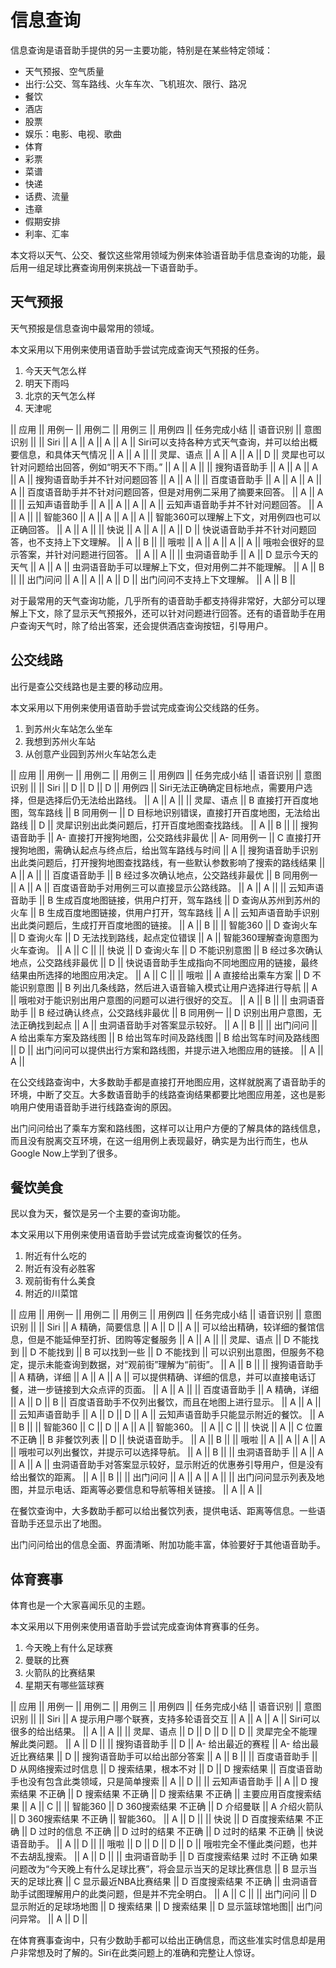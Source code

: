 信息查询
==================

信息查询是语音助手提供的另一主要功能，特别是在某些特定领域：
- 天气预报、空气质量
- 出行:公交、驾车路线、火车车次、飞机班次、限行、路况
- 餐饮
- 酒店
- 股票
- 娱乐：电影、电视、歌曲
- 体育
- 彩票
- 菜谱
- 快递
- 话费、流量
- 违章
- 假期安排
- 利率、汇率

本文将以天气、公交、餐饮这些常用领域为例来体验语音助手信息查询的功能，最后用一组足球比赛查询用例来挑战一下语音助手。


天气预报
-----------

天气预报是信息查询中最常用的领域。

本文采用以下用例来使用语音助手尝试完成查询天气预报的任务。
1. 今天天气怎么样
2. 明天下雨吗
3. 北京的天气怎么样
4. 天津呢

|| 应用 || 用例一 || 用例二 || 用例三 || 用例四 || 任务完成小结 || 语音识别 || 意图识别 ||
|| Siri || A || A || A || A || Siri可以支持各种方式天气查询，并可以给出概要信息，和具体天气情况 || A || A ||
|| 灵犀、语点 || A || A || A || D || 灵犀也可以针对问题给出回答，例如“明天不下雨。” || A || A ||
|| 搜狗语音助手 || A || A || A || A || 搜狗语音助手并不针对问题回答 || A || A ||
|| 百度语音助手 || A || A || A || A || 百度语音助手并不针对问题回答，但是对用例二采用了摘要来回答。 || A || A ||
|| 云知声语音助手 || A || A || A || A || 云知声语音助手并不针对问题回答。 || A || A ||
|| 智能360 || A || A || A || A || 智能360可以理解上下文，对用例四也可以正确回答。 || A || A ||
|| 快说 || A || A || A || D || 快说语音助手并不针对问题回答，也不支持上下文理解。 || A || B ||
|| 哦啦 || A || A || A || A || 哦啦会很好的显示答案，并针对问题进行回答。 || A || A ||
|| 虫洞语音助手 || A || D 显示今天的天气 || A || A || 虫洞语音助手可以理解上下文，但对用例二并不能理解。 || A || B ||
|| 出门问问 || A || A || A || D || 出门问问不支持上下文理解。 || A || B ||

对于最常用的天气查询功能，几乎所有的语音助手都支持得非常好，大部分可以理解上下文，除了显示天气预报外，还可以针对问题进行回答。还有的语音助手在用户查询天气时，除了给出答案，还会提供酒店查询按钮，引导用户。

公交线路
--------

出行是查公交线路也是主要的移动应用。

本文采用以下用例来使用语音助手尝试完成查询公交线路的任务。
1. 到苏州火车站怎么坐车
2. 我想到苏州火车站
3. 从创意产业园到苏州火车站怎么走

|| 应用 || 用例一 || 用例二 || 用例三 || 用例四 || 任务完成小结 || 语音识别 || 意图识别 ||
|| Siri || D || D || D || 用例四 || Siri无法正确确定目标地点，需要用户选择，但是选择后仍无法给出路线。 || A || A ||
|| 灵犀、语点 || B 直接打开百度地图，驾车路线 || B 同用例一 || D 目标地识别错误，直接打开百度地图，无法给出路线 || D || 灵犀识别出此类问题后，打开百度地图查找路线。 || A || B ||
|| 搜狗语音助手 || A- 直接打开搜狗地图，公交路线非最优 || A- 同用例一 || C 直接打开搜狗地图，需确认起点与终点后，给出驾车路线与时间 || A || 搜狗语音助手识别出此类问题后，打开搜狗地图查找路线，有一些默认参数影响了搜索的路线结果 || A || A ||
|| 百度语音助手 || B 经过多次确认地点，公交路线非最优 || B 同用例一 || A || A || 百度语音助手对用例三可以直接显示公路线路。 || A || A ||
|| 云知声语音助手 || B 生成百度地图链接，供用户打开，驾车路线 || D 查询从苏州到苏州的火车 || B 生成百度地图链接，供用户打开，驾车路线 || A || 云知声语音助手识别出此类问题后，生成打开百度地图的链接。 || A || B ||
|| 智能360 || D 查询火车 || D 查询火车 || D 无法找到路线，起点定位错误 || A || 智能360理解查询意图为火车查询。 || A || C ||
|| 快说 || D 查询火车 || D 不能识别意图 || B 经过多次确认地点，公交路线非最优 || D || 快说语音助手生成指向不同地图应用的链接，最终结果由所选择的地图应用决定。 || A || C ||
|| 哦啦 || A 直接给出乘车方案 || D 不能识别意图 || B 列出几条线路，然后进入语音输入模式让用户选择进行导航 || A || 哦啦对于能识别出用户意图的问题可以进行很好的交互。 || A || B ||
|| 虫洞语音助手 || B 经过确认终点，公交路线非最优 || B 同用例一 || D 识别出用户意图，无法正确找到起点 || A || 虫洞语音助手对答案显示较好。 || A || B ||
|| 出门问问 || A 给出乘车方案及路线图 || B 给出驾车时间及路线图 || B 给出驾车时间及路线图 || D || 出门问问可以提供出行方案和路线图，并提示进入地图应用的链接。 || A || A ||

在公交线路查询中，大多数助手都是直接打开地图应用，这样就脱离了语音助手的环境，中断了交互。大多数语音助手的线路查询结果都要比地图应用差，这也是影响用户使用语音助手进行线路查询的原因。

出门问问给出了乘车方案和路线图，这样可以让用户方便的了解具体的路线信息，而且没有脱离交互环境，在这一组用例上表现最好，确实是为出行而生，也从Google Now上学到了很多。


餐饮美食
--------

民以食为天，餐饮是另一个主要的查询功能。

本文采用以下用例来使用语音助手尝试完成查询餐饮的任务。
1. 附近有什么吃的
2. 附近有没有必胜客
3. 观前街有什么美食
4. 附近的川菜馆

|| 应用 || 用例一 || 用例二 || 用例三 || 用例四 || 任务完成小结 || 语音识别 || 意图识别 ||
|| Siri || A 精确，简要信息 || A || D || A || 可以给出精确，较详细的餐馆信息，但是不能延伸至打折、团购等定餐服务 || A || A ||
|| 灵犀、语点 || D 不能找到 || D 不能找到 || B 可以找到一些 || D 不能找到 || 可以识别出意图，但服务不稳定，提示未能查询到数据，对“观前街”理解为“前街”。 || A || B ||
|| 搜狗语音助手 || A 精确，详细 || A || A || A || 可以提供精确、详细的信息，并可以直接电话订餐，进一步链接到大众点评的页面。 || A || A ||
|| 百度语音助手 || A 精确，详细 || A || D || B || 百度语音助手不仅列出餐饮，而且在地图上进行显示。 || A || A ||
|| 云知声语音助手 || A || D || D || A || 云知声语音助手只能显示附近的餐饮。 || A || B ||
|| 智能360 || C || D || A || A || 智能360。 || A || C ||
|| 快说 || A || C 位置不正确 || B 非餐饮列表 || D || 快说语音助手。 || A || B ||
|| 哦啦 || A || A || A || A || 哦啦可以列出餐饮，并提示可以选择导航。 || A || B ||
|| 虫洞语音助手 || A || A || A || A || 虫洞语音助手对答案显示较好，显示附近的优惠券引导用户，但是没有给出餐饮的距离。 || A || B ||
|| 出门问问 || A || A || A || || 出门问问显示列表及地图，并显示电话、距离等必要信息和导航等相关链接。 || A || A ||

在餐饮查询中，大多数助手都可以给出餐饮列表，提供电话、距离等信息。一些语音助手还显示出了地图。

出门问问给出的信息全面、界面清晰、附加功能丰富，体验要好于其他语音助手。


体育赛事
--------

体育也是一个大家喜闻乐见的主题。

本文采用以下用例来使用语音助手尝试完成查询体育赛事的任务。
1. 今天晚上有什么足球赛
2. 曼联的比赛
3. 火箭队的比赛结果
4. 星期天有哪些篮球赛

|| 应用 || 用例一 || 用例二 || 用例三 || 用例四 || 任务完成小结 || 语音识别 || 意图识别 ||
|| Siri || A 提示用户哪个联赛，支持多轮语音交互 || A || A || A || Siri可以很多的给出结果。 || A || A ||
|| 灵犀、语点 || D || D || D || D || 灵犀完全不能理解此类问题。 || A || D ||
|| 搜狗语音助手 || D || A- 给出最近的赛程 || A- 给出最近比赛结果 || D || 搜狗语音助手可以给出部分答案 || A || B ||
|| 百度语音助手 || D 从网络搜索过时信息 || D 搜索结果，根本不对 || D || D 搜索结果 || 百度语音助手也没有包含此类领域，只是简单搜索 || A || D ||
|| 云知声语音助手 || A || D 搜索结果 不正确 || D 搜索结果 不正确 || D 搜索结果 不正确 || 主要应用百度搜索结果 || A || C ||
|| 智能360 || D 360搜索结果 不正确 || D 介绍曼联 || A 介绍火箭队 || D 360搜索结果 不正确 || 智能360。 || A || D ||
|| 快说 || D 百度搜索结果 不正确 || D 过时的信息 不正确 || D 过时的结果 不正确 || D 过时的结果 不正确 || 快说语音助手。 || A || D ||
|| 哦啦 || D || D || D || D || 哦啦完全不懂此类问题，也并不去胡乱搜索。 || A || D ||
|| 虫洞语音助手 || D 百度搜索结果 过时 不正确 如果问题改为“今天晚上有什么足球比赛”，将会显示当天的足球比赛信息 || B 显示当天的足球比赛 || C 显示最近NBA比赛结果 || D 百度搜索结果 不正确 || 虫洞语音助手试图理解用户的此类问题，但是并不完全明白。 || A || C ||
|| 出门问问 || D 显示附近的足球场地图 || D 搜索结果 || D 搜索结果 || D 显示篮球馆地图|| 出门问问异常。 || A || D ||

在体育赛事查询中，只有少数助手都可以给出正确信息，而这些准实时信息却是用户非常想及时了解的。Siri在此类问题上的准确和完整让人惊讶。

